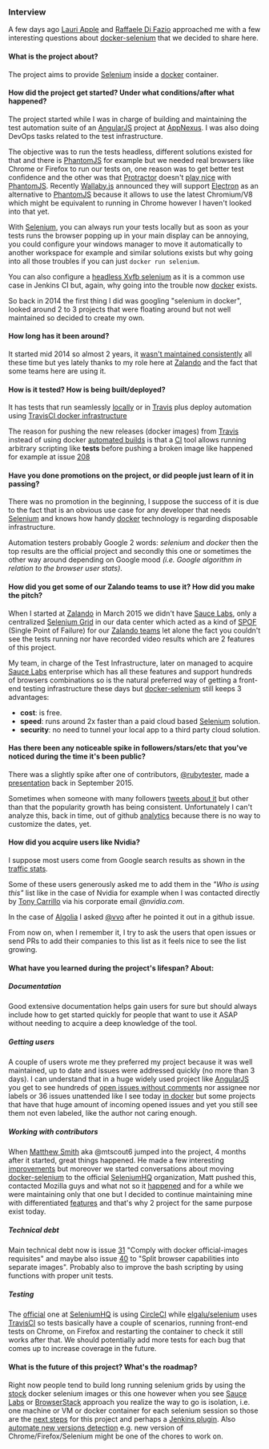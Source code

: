 ### Interview

A few days ago [Lauri Apple][lauri] and [Raffaele Di Fazio][raffo] approached me with a few interesting questions about [docker-selenium][] that we decided to share here.

<h4 id="WHAT">What is the project about?</h4>

The project aims to provide [Selenium][] inside a [docker][] container.

<h4 id="HOW">How did the project get started? Under what conditions/after what happened?</h4>

The project started while I was in charge of building and maintaining the test automation suite of an [AngularJS][] project at [AppNexus][]. I was also doing DevOps tasks related to the test infrastructure.

The objective was to run the tests headless, different solutions existed for that and there is [PhantomJS][] for example but we needed real browsers like Chrome or Firefox to run our tests on, one reason was to get better test confidence and the other was that [Protractor][] doesn't [play nice][prot-browser-support] with [PhantomJS][].
Recently [Wallaby.js][] announced they will support [Electron][] as an alternative to [PhantomJS][] because it allows to use the latest Chromium/V8 which might be equivalent to running in Chrome however I haven't looked into that yet.

With [Selenium][], you can always run your tests locally but as soon as your tests runs the browser popping up in your main display can be annoying, you could configure your windows manager to move it automatically to another workspace for example and similar solutions exists but why going into all those troubles if you can just `docker run selenium`.

You can also configure a [headless Xvfb selenium][xvfb-sel] as it is a common use case in Jenkins CI but, again, why going into the trouble now [docker][] exists.

So back in 2014 the first thing I did was googling "selenium in docker", looked around 2 to 3 projects that were floating around but not well maintained so decided to create my own.

<h4 id="LONG">How long has it been around?</h4>

It started mid 2014 so almost 2 years, it [wasn't maintained consistently][gource] all these time but yes lately thanks to my role here at [Zalando][] and the fact that some teams here are using it.

<h4 id="TESTED">How is it tested? How is being built/deployed?</h4>

It has tests that run seamlessly [locally][tests] or in [Travis][travis-build] plus deploy automation using [TravisCI docker infrastructure][travis-docker]

The reason for pushing the new releases (docker images) from [Travis][travis-build] instead of using docker [automated builds][auto-builds] is that a [CI][] tool allows running arbitrary scripting like **tests** before pushing a broken image like happened for example at issue [208][stock-208]

<h4 id="PROMO">Have you done promotions on the project, or did people just learn of it in passing?</h4>

There was no promotion in the beginning, I suppose the success of it is due to the fact that is an obvious use case for any developer that needs [Selenium][] and knows how handy [docker][] technology is regarding disposable infrastructure.

Automation testers probably Google 2 words: *selenium* and *docker* then the top results are the official project and secondly this one or sometimes the other way around depending on Google mood *(i.e. Google algorithm in relation to the browser user stats)*.

<h4 id="PITCH">How did you get some of our Zalando teams to use it? How did you make the pitch?</h4>

When I started at [Zalando][] in March 2015 we didn't have [Sauce Labs][sauce], only a centralized [Selenium Grid][grid] in our data center which acted as a kind of [SPOF][] (Single Point of Failure) for our [Zalando teams][zal-teams] let alone the fact you couldn't see the tests running nor have recorded video results which are 2 features of this project.

My team, in charge of the Test Infrastructure, later on managed to acquire [Sauce Labs][sauce] enterprise which has all these features and support hundreds of browsers combinations so is the natural preferred way of getting a front-end testing infrastructure these days but [docker-selenium][] still keeps 3 advantages:

- **cost**: is free.
- **speed**: runs around 2x faster than a paid cloud based [Selenium][] solution.
- **security**: no need to tunnel your local app to a third party cloud solution.

<h4 id="SPIKE">Has there been any noticeable spike in followers/stars/etc that you've noticed during the time it's been public?</h4>

There was a slightly spike after one of contributors, [@rubytester][rubytester], made a [presentation][] back in September 2015.

Sometimes when someone with many followers [tweets about it][tweet1] but other than that the popularity growth has being consistent. Unfortunately I can't analyze this, back in time, out of github [analytics][] because there is no way to customize the dates, yet.

<h4 id="USERS">How did you acquire users like Nvidia?</h4>

I suppose most users come from Google search results as shown in the [traffic stats][analytics].

Some of these users generously asked me to add them in the *"Who is using this"* list like in the case of Nvidia for example when I was contacted directly by [Tony Carrillo][tony] via his corporate email *@nvidia.com*.

In the case of [Algolia][] I asked [@vvo][] after he pointed it out in a github issue.

From now on, when I remember it, I try to ask the users that open issues or send PRs to add their companies to this list as it feels nice to see the list growing.

<h4 id="LEARNED">What have you learned during the project's lifespan? About:</h4>

##### Documentation

Good extensive documentation helps gain users for sure but should always include how to get started quickly for people that want to use it ASAP without needing to acquire a deep knowledge of the tool.

##### Getting users

A couple of users wrote me they preferred my project because it was well maintained, up to date and issues were addressed quickly (no more than 3 days).
I can understand that in a huge widely used project like [AngularJS][] you get to see hundreds of [open issues without comments][angular-issues] nor assignee nor labels or 36 issues unattended like I see today [in docker][docker-issues] but some projects that have that huge amount of incoming opened issues and yet you still see them not even labeled, like the author not caring enough.

##### Working with contributors

When [Matthew Smith][mtscout6] aka @mtscout6 jumped into the project, 4 months after it started, great things happened. He made a few interesting [improvements][matt-improv] but moreover we started conversations about moving [docker-selenium][] to the official [SeleniumHQ][] organization, Matt pushed this, contacted Mozilla guys and what not so it [happened][] and for a while we were maintaining only that one but I decided to continue maintaining mine with differentiated [features][] and that's why 2 project for the same purpose exist today.

##### Technical debt

Main technical debt now is issue [31][] "Comply with docker official-images requisites" and maybe also issue [40][] to "Split browser capabilities into separate images". Probably also to improve the bash scripting by using functions with proper unit tests.

##### Testing

The [official][stock] one at [SeleniumHQ][] is using [CircleCI][] while [elgalu/selenium][] uses [TravisCI][] so tests basically have a couple of scenarios, running front-end tests on Chrome, on Firefox and restarting the container to check it still works after that. We should potentially add more tests for each bug that comes up to increase coverage in the future.

<h4 id="FUTURE">What is the future of this project? What's the roadmap?</h4>

Right now people tend to build long running selenium grids by using the [stock][] docker selenium images or this one however when you see [Sauce Labs][sauce] or [BrowserStack][] approach you realize the way to go is isolation, i.e. one machine or VM or docker container for each selenium session so those are the [next steps][next] for this project and perhaps a [Jenkins plugin][jenking-plugin]. Also [automate new versions detection][verdetection] e.g. new version of Chrome/Firefox/Selenium might be one of the chores to work on.


[lauri]: https://twitter.com/LauritaApplez
[raffo]: http://raffo.github.io/
[docker-selenium]: https://github.com/elgalu/docker-selenium
[stock]: https://github.com/SeleniumHQ/docker-selenium
[AppNexus]: https://en.wikipedia.org/wiki/AppNexus
[xvfb-sel]: http://elementalselenium.com/tips/38-headless
[PhantomJS]: https://github.com/ariya/phantomjs
[Protractor]: https://github.com/angular/protractor
[prot-browser-support]: https://angular.github.io/protractor/#/browser-support
[TravisCI]: https://github.com/elgalu/docker-selenium/blob/master/.travis.yml
[travis-build]: https://travis-ci.org/elgalu/docker-selenium/builds/123103275
[CircleCI]: https://github.com/SeleniumHQ/docker-selenium/blob/master/circle.yml
[31]: https://github.com/elgalu/docker-selenium/issues/31
[40]: https://github.com/elgalu/docker-selenium/issues/40
[matt-improv]: https://github.com/elgalu/docker-selenium/commits?author=mtscout6
[happened]: https://github.com/SeleniumHQ/docker-selenium
[features]: https://github.com/elgalu/docker-selenium#notes-on-similar-repo-seleniumhqdocker-selenium
[presentation]: https://twitter.com/rubytester/status/644965076072574976
[rubytester]: https://github.com/rubytester
[tweet1]: https://twitter.com/vvoyer/status/687266750380027905
[tony]: https://www.linkedin.com/in/anthony-carrillo-1232422
[SPOF]: https://en.wikipedia.org/wiki/Single_point_of_failure
[analytics]: https://github.com/elgalu/docker-selenium/graphs/traffic
[sauce]: https://saucelabs.com/selenium/selenium-grid
[BrowserStack]: https://www.browserstack.com/automate
[AngularJS]: https://angularjs.org/
[Zalando]: https://tech.zalando.com/
[travis-docker]: https://docs.travis-ci.com/user/docker/
[Selenium]: https://github.com/SeleniumHQ/selenium
[docker]: https://github.com/docker/docker
[grid]: https://github.com/SeleniumHQ/selenium/wiki/Grid2
[elgalu/selenium]: https://github.com/elgalu/docker-selenium
[angular-issues]: https://git.io/vwntr
[docker-issues]: https://git.io/vwnq5
[mtscout6]: https://github.com/mtscout6
[SeleniumHQ]: https://github.com/SeleniumHQ
[next]: https://github.com/elgalu/docker-selenium/issues/65#issuecomment-212462604
[jenking-plugin]: https://github.com/elgalu/docker-selenium/issues/80
[verdetection]: https://github.com/elgalu/docker-selenium/issues/81
[zal-teams]: https://tech.zalando.com/blog/radical-agility-with-autonomous-teams-and-microservices-in-the-cloud/
[Algolia]: https://www.algolia.com/
[@vvo]: https://github.com/vvo
[auto-builds]: https://docs.docker.com/docker-hub/builds
[CI]: https://en.wikipedia.org/wiki/Continuous_integration
[stock-208]: https://github.com/SeleniumHQ/docker-selenium/issues/208
[tests]: https://github.com/elgalu/docker-selenium/tree/master/test
[Wallaby.js]: https://wallabyjs.com
[Electron]: https://wallabyjs.com/docs/integration/electron.html
[gource]: ./gource.md
